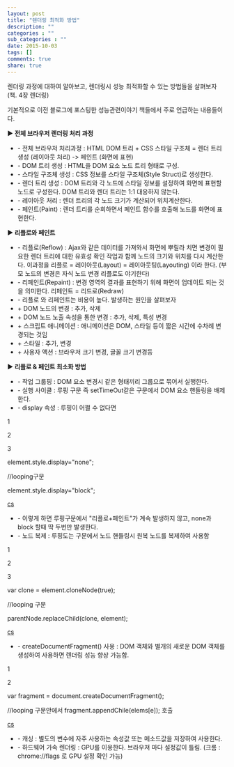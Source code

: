 ```yaml
---
layout: post
title: "렌더링 최적화 방법"
description: ""
categories : ""
sub_categories : ""
date: 2015-10-03
tags: []
comments: true
share: true
---
```


렌더링 과정에 대하여 알아보고, 렌더링시 성능 최적화할 수 있는 방법들을 살펴보자 (책. 4장 렌더링)

기본적으로 이전 블로그에 포스팅한 성능관련이야기 책들에서 주로 언급하는 내용들이다.

  

  

**▶ 전체 브라우저 렌더링 처리 과정**

  

  * \- 전체 브라우저 처리과정 : HTML DOM 트리 + CSS 스타일 구조체 = 렌더 트리 생성 (레이아웃 처리) -> 페인트 (화면에 표현)
  * \- DOM 트리 생성 : HTML을 DOM 요소 노드 트리 형태로 구성.
  * \- 스타일 구조체 생성 : CSS 정보를 스타일 구조체(Style Struct)로 생성한다. 
  * \- 렌더 트리 생성 : DOM 트리와 각 노드에 스타일 정보를 설정하여 화면에 표현할 노드로 구성한다. DOM 트리와 렌더 트리는 1:1 대응하지 않는다.
  * \- 레이아웃 처리 : 렌더 트리의 각 노드 크기가 계산되어 위치계산한다.
  * \- 페인트(Paint) : 렌더 트리를 순회하면서 페인트 함수를 호출해 노드를 화면에 표현한다.

  

  

**▶ 리플로와 페인트**

  

  * \- 리플로(Reflow) : Ajax와 같은 데이터를 가져와서 화면에 뿌릴라 치면 변경이 필요한 렌더 트리에 대한 유효성 확인 작업과 함께 노드의 크기와 위치를 다시 계산한다. 이과정을 리플로 = 레이아웃(Layout) = 레이아웃팅(Layouting) 이라 한다. (부모 노드의 변경은 자식 노드 변경 리플로도 야기한다)
  * \- 리페인트(Repaint) : 변경 영역의 결과를 표현하기 위해 화면이 업데이트 되는 것을 의미한다. 리페인트 = 리드로(Redraw) 
  * \- 리플로 와 리페인트는 비용이 높다. 발생하는 원인을 살펴보자 
  * \+ DOM 노드의 변경 : 추가, 삭제
  * \+ DOM 노드 노출 속성을 통한 변경 : 추가, 삭제, 특성 변경
  * \+ 스크립트 애니메이션 : 애니메이션은 DOM, 스타일 등이 짧은 시간에 수차례 변경되는 것임
  * \+ 스타일 : 추가, 변경
  * \+ 사용자 액션 : 브라우저 크기 변경, 글꼴 크기 변경등 

  

  

**▶ 리플로 & 페인트 최소화 방법**

  

  * \- 작업 그룹핑 : DOM 요소 변경시 같은 형태끼리 그룹으로 묶어서 실행한다. 
  * \- 실행 사이클 : 루핑 구문 즉 setTimeOut같은 구문에서 DOM 요소 핸들링을 배제한다.
  * \- display 속성 : 루핑이 어쩔 수 없다면 

  

1

2

3

element.style.display="none";

//looping구문

element.style.display="block";

[cs](http://colorscripter.com/info#e)

  

  * \- 이렇게 하면 루핑구문에서 "리플로+페인트"가 계속 발생하지 않고, none과 block 할때 딱 두번만 발생한다.
  * \- 노드 복제 : 루핑도는 구문에서 노드 핸들링시 원복 노드를 복제하여 사용함 

  

1

2

3

var clone = element.cloneNode(true);

//looping 구문

parentNode.replaceChild(clone, element);

[cs](http://colorscripter.com/info#e)

  

  * \- createDocumentFragment() 사용 : DOM 객체와 별개의 새로운 DOM 객체를 생성하여 사용하면 렌더링 성능 향상 가능함.

  

1

2

var fragment = document.createDocumentFragment();

//looping 구문안에서 fragment.appendChile(elems[e]); 호출

[cs](http://colorscripter.com/info#e)

  

  * \- 캐싱 : 별도의 변수에 자주 사용하는 속성값 또는 메소드값을 저장하여 사용한다. 
  * \- 하드웨어 가속 렌더링 : GPU를 이용한다. 브라우져 마다 설정값이 틀림. (크롬 : chrome://flags 로 GPU 설정 확인 가능)

  

